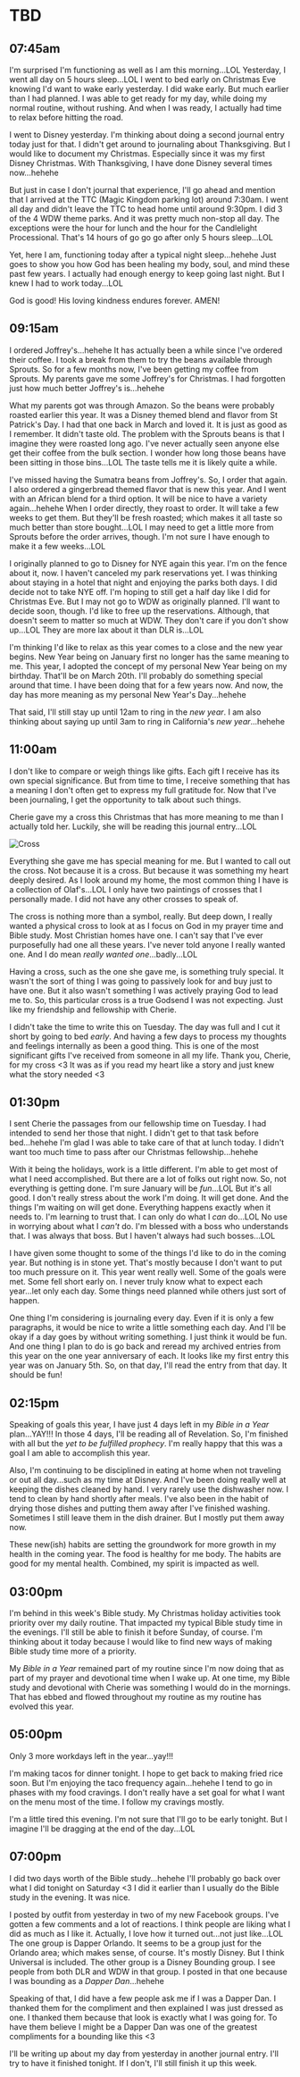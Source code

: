 # TBD

## 07:45am

I'm surprised I'm functioning as well as I am this morning...LOL Yesterday, I went all day on 5 hours sleep...LOL I went to bed early on Christmas Eve knowing I'd want to wake early yesterday. I did wake early. But much earlier than I had planned. I was able to get ready for my day, while doing my normal routine, without rushing. And when I was ready, I actually had time to relax before hitting the road.

I went to Disney yesterday. I'm thinking about doing a second journal entry today just for that. I didn't get around to journaling about Thanksgiving. But I would like to document my Christmas. Especially since it was my first Disney Christmas. With Thanksgiving, I have done Disney several times now...hehehe

But just in case I don't journal that experience, I'll go ahead and mention that I arrived at the TTC (Magic Kingdom parking lot) around 7:30am. I went all day and didn't leave the TTC to head home until around 9:30pm. I did 3 of the 4 WDW theme parks. And it was pretty much non-stop all day. The exceptions were the hour for lunch and the hour for the Candlelight Processional. That's 14 hours of go go go after only 5 hours sleep...LOL

Yet, here I am, functioning today after a typical night sleep...hehehe Just goes to show you how God has been healing my body, soul, and mind these past few years. I actually had enough energy to keep going last night. But I knew I had to work today...LOL

God is good! His loving kindness endures forever. AMEN!

## 09:15am

I ordered Joffrey's...hehehe It has actually been a while since I've ordered their coffee. I took a break from them to try the beans available through Sprouts. So for a few months now, I've been getting my coffee from Sprouts. My parents gave me some Joffrey's for Christmas. I had forgotten just how much better Joffrey's is...hehehe

What my parents got was through Amazon. So the beans were probably roasted earlier this year. It was a Disney themed blend and flavor from St Patrick's Day. I had that one back in March and loved it. It is just as good as I remember. It didn't taste old. The problem with the Sprouts beans is that I imagine they were roasted long ago. I've never actually seen anyone else get their coffee from the bulk section. I wonder how long those beans have been sitting in those bins...LOL The taste tells me it is likely quite a while.

I've missed having the Sumatra beans from Joffrey's. So, I order that again. I also ordered a gingerbread themed flavor that is new this year. And I went with an African blend for a third option. It will be nice to have a variety again...hehehe When I order directly, they roast to order. It will take a few weeks to get them. But they'll be fresh roasted; which makes it all taste so much better than store bought...LOL I may need to get a little more from Sprouts before the order arrives, though. I'm not sure I have enough to make it a few weeks...LOL

I originally planned to go to Disney for NYE again this year. I'm on the fence about it, now. I haven't canceled my park reservations yet. I was thinking about staying in a hotel that night and enjoying the parks both days. I did decide not to take NYE off. I'm hoping to still get a half day like I did for Christmas Eve. But I may not go to WDW as originally planned. I'll want to decide soon, though. I'd like to free up the reservations. Although, that doesn't seem to matter so much at WDW. They don't care if you don't show up...LOL They are more lax about it than DLR is...LOL

I'm thinking I'd like to relax as this year comes to a close and the new year begins. New Year being on January first no longer has the same meaning to me. This year, I adopted the concept of my personal New Year being on my birthday. That'll be on March 20th. I'll probably do something special around that time. I have been doing that for a few years now. And now, the day has more meaning as my personal New Year's Day...hehehe

That said, I'll still stay up until 12am to ring in the *new year*. I am also thinking about saying up until 3am to ring in California's *new year*...hehehe

## 11:00am

I don't like to compare or weigh things like gifts. Each gift I receive has its own special significance. But from time to time, I receive something that has a meaning I don't often get to express my full gratitude for. Now that I've been journaling, I get the opportunity to talk about such things.

Cherie gave my a cross this Christmas that has more meaning to me than I actually told her. Luckily, she will be reading this journal entry...LOL

![Cross](./media/IMG_4612.jpeg)

Everything she gave me has special meaning for me. But I wanted to call out the cross. Not because it is a cross. But because it was something my heart deeply desired. As I look around my home, the most common thing I have is a collection of Olaf's...LOL I only have two paintings of crosses that I personally made. I did not have any other crosses to speak of.

The cross is nothing more than a symbol, really. But deep down, I really wanted a physical cross to look at as I focus on God in  my prayer time and Bible study. Most Christian homes have one. I can't say that I've ever purposefully had one all these years. I've never told anyone I really wanted one. And I do mean *really wanted one*...badly...LOL

Having a cross, such as the one she gave me, is something truly special. It wasn't the sort of thing I was going to passively look for and buy just to have one. But it also wasn't something I was actively praying God to lead me to. So, this particular cross is a true Godsend I was not expecting. Just like my friendship and fellowship with Cherie.

I didn't take the time to write this on Tuesday. The day was full and I cut it short by going to bed *early*. And having a few days to process my thoughts and feelings internally as been a good thing. This is one of the most significant gifts I've received from someone in all my life. Thank you, Cherie, for my cross <3 It was as if you read my heart like a story and just knew what the story needed <3

## 01:30pm

I sent Cherie the passages from our fellowship time on Tuesday. I had intended to send her those that night. I didn't get to that task before bed...hehehe I'm glad I was able to take care of that at lunch today. I didn't want too much time to pass after our Christmas fellowship...hehehe

With it being the holidays, work is a little different. I'm able to get most of what I need accomplished. But there are a lot of folks out right now. So, not everything is getting done. I'm sure January will be *fun*...LOL But it's all good. I don't really stress about the work I'm doing. It will get done. And the things I'm waiting on will get done. Everything happens exactly when it needs to. I'm learning to trust that. I can only do what I *can* do...LOL No use in worrying about what I *can't* do. I'm blessed with a boss who understands that. I was always that boss. But I haven't always had such bosses...LOL

I have given some thought to some of the things I'd like to do in the coming year. But nothing is in stone yet. That's mostly because I don't want to put too much pressure on it. This year went really well. Some of the goals were met. Some fell short early on. I never truly know what to expect each year...let only each day. Some things need planned while others just sort of happen.

One thing I'm considering is journaling every day. Even if it is only a few paragraphs, it would be nice to write a little something each day. And I'll be okay if a day goes by without writing something. I just think it would be fun. And one thing I plan to do is go back and reread my archived entries from this year on the one year anniversary of each. It looks like my first entry this year was on January 5th. So, on that day, I'll read the entry from that day. It should be fun!

## 02:15pm

Speaking of goals this year, I have just 4 days left in my *Bible in a Year* plan...YAY!!! In those 4 days, I'll be reading all of Revelation. So, I'm finished with all but the *yet to be fulfilled prophecy*. I'm really happy that this was a goal I am able to accomplish this year.

Also, I'm continuing to be disciplined in eating at home when not traveling or out all day...such as my time at Disney. And I've been doing really well at keeping the dishes cleaned by hand. I very rarely use the dishwasher now. I tend to clean by hand shortly after meals. I've also been in the habit of drying those dishes and putting them away after I've finished washing. Sometimes I still leave them in the dish drainer. But I mostly put them away now.

These new(ish) habits are setting the groundwork for more growth in my health in the coming year. The food is healthy for me body. The habits are good for my mental health. Combined, my spirit is impacted as well.

## 03:00pm

I'm behind in this week's Bible study. My Christmas holiday activities took priority over my daily routine. That impacted my typical Bible study time in the evenings. I'll still be able to finish it before Sunday, of course. I'm thinking about it today because I would like to find new ways of making Bible study time more of a priority.

My *Bible in a Year* remained part of my routine since I'm now doing that as part of my prayer and devotional time when I wake up. At one time, my Bible study and devotional with Cherie was something I would do in the mornings. That has ebbed and flowed throughout my routine as my routine has evolved this year.

## 05:00pm

Only 3 more workdays left in the year...yay!!!

I'm making tacos for dinner tonight. I hope to get back to making fried rice soon. But I'm enjoying the taco frequency again...hehehe I tend to go in phases with my food cravings. I don't really have a set goal for what I want on the menu most of the time. I follow my cravings mostly.

I'm a little tired this evening. I'm not sure that I'll go to be early tonight. But I imagine I'll be dragging at the end of the day...LOL

## 07:00pm

I did two days worth of the Bible study...hehehe I'll probably go back over what I did tonight on Saturday <3 I did it earlier than I usually do the Bible study in the evening. It was nice.

I posted by outfit from yesterday in two of my new Facebook groups. I've gotten a few comments and a lot of reactions. I think people are liking what I did as much as I like it. Actually, I love how it turned out...not just like...LOL The one group is Dapper Orlando. It seems to be a group just for the Orlando area; which makes sense, of course. It's mostly Disney. But I think Universal is included. The other group is a Disney Bounding group. I see people from both DLR and WDW in that group. I posted in that one because I was bounding as a *Dapper Dan*...hehehe

Speaking of that, I did have a few people ask me if I was a Dapper Dan. I thanked them for the compliment and then explained I was just dressed as one. I thanked them because that look is exactly what I was going for. To have them believe I might be a Dapper Dan was one of the greatest compliments for a bounding like this <3

I'll be writing up about my day from yesterday in another journal entry. I'll try to have it finished tonight. If I don't, I'll still finish it up this week.

